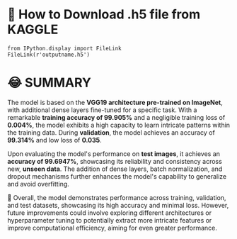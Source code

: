 # 🎩 How to Download .h5 file from KAGGLE

```
from IPython.display import FileLink
FileLink(r'outputname.h5')
```

# 😂 SUMMARY 


The model is based on the **VGG19 architecture pre-trained on ImageNet**, with additional dense layers fine-tuned for a specific task. With a remarkable **training accuracy of 99.905%** and a negligible training loss of **0.004%**, the model exhibits a high capacity to learn intricate patterns within the training data. During **validation**, the model achieves an accuracy of **99.314%** and low loss of **0.035**.

Upon evaluating the model's performance on **test images**, it achieves an **accuracy of 99.6947%**, showcasing its reliability and consistency across new, **unseen data**. The addition of dense layers, batch normalization, and dropout mechanisms further enhances the model's capability to generalize and avoid overfitting.

🎉 Overall, the model demonstrates performance across training, validation, and test datasets, showcasing its high accuracy and minimal loss. However, future improvements could involve exploring different architectures or hyperparameter tuning to potentially extract more intricate features or improve computational efficiency, aiming for even greater performance.

